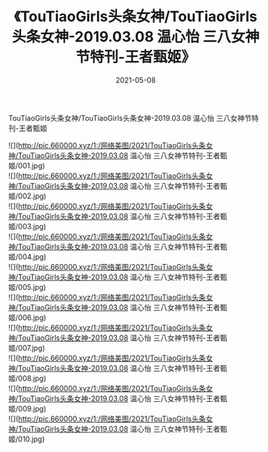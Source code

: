 ﻿---
layout: post
title:  《TouTiaoGirls头条女神/TouTiaoGirls头条女神-2019.03.08 温心怡 三八女神节特刊-王者甄姬》
date:   2021-05-08
img: http://pic.660000.xyz/1:/网络美图/2021/TouTiaoGirls头条女神/TouTiaoGirls头条女神-2019.03.08 温心怡 三八女神节特刊-王者甄姬/000.jpg
categories: [美女, 清纯, 唯美]
---

TouTiaoGirls头条女神/TouTiaoGirls头条女神-2019.03.08 温心怡 三八女神节特刊-王者甄姬

 ![](http://pic.660000.xyz/1:/网络美图/2021/TouTiaoGirls头条女神/TouTiaoGirls头条女神-2019.03.08 温心怡 三八女神节特刊-王者甄姬/001.jpg) <br>![](http://pic.660000.xyz/1:/网络美图/2021/TouTiaoGirls头条女神/TouTiaoGirls头条女神-2019.03.08 温心怡 三八女神节特刊-王者甄姬/002.jpg) <br>![](http://pic.660000.xyz/1:/网络美图/2021/TouTiaoGirls头条女神/TouTiaoGirls头条女神-2019.03.08 温心怡 三八女神节特刊-王者甄姬/003.jpg) <br>![](http://pic.660000.xyz/1:/网络美图/2021/TouTiaoGirls头条女神/TouTiaoGirls头条女神-2019.03.08 温心怡 三八女神节特刊-王者甄姬/004.jpg) <br>![](http://pic.660000.xyz/1:/网络美图/2021/TouTiaoGirls头条女神/TouTiaoGirls头条女神-2019.03.08 温心怡 三八女神节特刊-王者甄姬/005.jpg) <br>![](http://pic.660000.xyz/1:/网络美图/2021/TouTiaoGirls头条女神/TouTiaoGirls头条女神-2019.03.08 温心怡 三八女神节特刊-王者甄姬/006.jpg) <br>![](http://pic.660000.xyz/1:/网络美图/2021/TouTiaoGirls头条女神/TouTiaoGirls头条女神-2019.03.08 温心怡 三八女神节特刊-王者甄姬/007.jpg) <br>![](http://pic.660000.xyz/1:/网络美图/2021/TouTiaoGirls头条女神/TouTiaoGirls头条女神-2019.03.08 温心怡 三八女神节特刊-王者甄姬/008.jpg) <br>![](http://pic.660000.xyz/1:/网络美图/2021/TouTiaoGirls头条女神/TouTiaoGirls头条女神-2019.03.08 温心怡 三八女神节特刊-王者甄姬/009.jpg) <br>![](http://pic.660000.xyz/1:/网络美图/2021/TouTiaoGirls头条女神/TouTiaoGirls头条女神-2019.03.08 温心怡 三八女神节特刊-王者甄姬/010.jpg) <br>